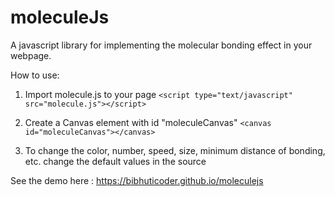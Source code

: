 # moleculeJs

A javascript library for implementing the molecular bonding effect in your webpage.

How to use:

1. Import molecule.js to your page
`<script type="text/javascript" src="molecule.js"></script>`

2. Create a Canvas element with id "moleculeCanvas"
`<canvas id="moleculeCanvas"></canvas>`

3. To change the color, number, speed, size, minimum distance of bonding, etc. change the default values in the source 

See the demo here : https://bibhuticoder.github.io/moleculejs
